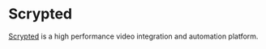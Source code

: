 # Scrypted

[Scrypted](https://www.scrypted.app/) is a high performance video integration and automation platform.
